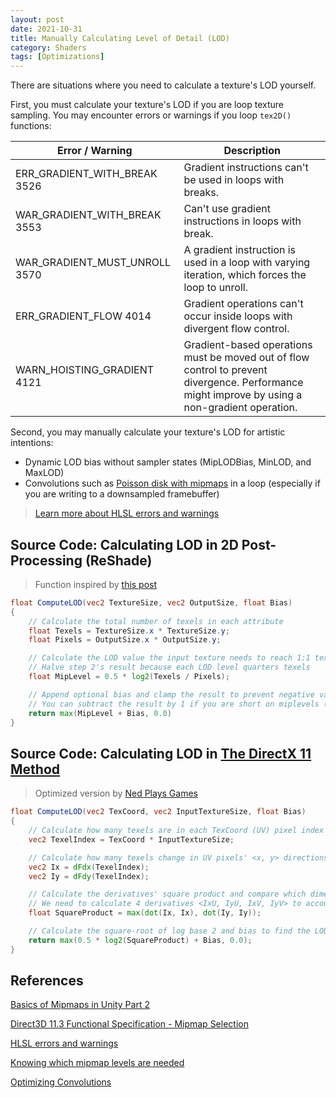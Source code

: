 ```yaml
---
layout: post
date: 2021-10-31
title: Manually Calculating Level of Detail (LOD)
category: Shaders
tags: [Optimizations]
---
```


There are situations where you need to calculate a texture's LOD yourself.

First, you must calculate your texture's LOD if you are loop texture sampling. You may encounter errors or warnings if you loop `tex2D()` functions:

Error / Warning | Description
--------------- | -----------
ERR_GRADIENT_WITH_BREAK 3526  | Gradient instructions can't be used in loops with breaks.
WAR_GRADIENT_WITH_BREAK 3553  | Can't use gradient instructions in loops with break.
WAR_GRADIENT_MUST_UNROLL 3570 | A gradient instruction is used in a loop with varying iteration, which forces the loop to unroll.
ERR_GRADIENT_FLOW 4014        | Gradient operations can't occur inside loops with divergent flow control.
WARN_HOISTING_GRADIENT 4121   | Gradient-based operations must be moved out of flow control to prevent divergence. Performance might improve by using a non-gradient operation.

Second, you may manually calculate your texture's LOD for artistic intentions:

+ Dynamic LOD bias without sampler states (MipLODBias, MinLOD, and MaxLOD)
+ Convolutions such as [Poisson disk with mipmaps][4] in a loop (especially if you are writing to a downsampled framebuffer)

> [Learn more about HLSL errors and warnings][2]

## Source Code: Calculating LOD in 2D Post-Processing (ReShade)

> Function inspired by [this post][3]

```glsl
float ComputeLOD(vec2 TextureSize, vec2 OutputSize, float Bias)
{
    // Calculate the total number of texels in each attribute
    float Texels = TextureSize.x * TextureSize.y;
    float Pixels = OutputSize.x * OutputSize.y;

    // Calculate the LOD value the input texture needs to reach 1:1 texel:pixel ratio
    // Halve step 2's result because each LOD level quarters texels
    float MipLevel = 0.5 * log2(Texels / Pixels);

    // Append optional bias and clamp the result to prevent negative values
    // You can subtract the result by 1 if you are short on miplevels (The GPU will bilinearly interpolate to the last miplevel)
    return max(MipLevel + Bias, 0.0)
}
```

## Source Code: Calculating LOD in [The DirectX 11 Method][1]

> Optimized version by [Ned Plays Games][0]

```glsl
float ComputeLOD(vec2 TexCoord, vec2 InputTextureSize, float Bias)
{
    // Calculate how many texels are in each TexCoord (UV) pixel index
    vec2 TexelIndex = TexCoord * InputTextureSize;

    // Calculate how many texels change in UV pixels' <x, y> directions in their respective dimensions
    vec2 Ix = dFdx(TexelIndex);
    vec2 Iy = dFdy(TexelIndex);

    // Calculate the derivatives' square product and compare which dimension needs more LOD coverage
    // We need to calculate 4 derivatives <IxU, IyU, IxV, IyV> to account for cases such as rotated UV maps
    float SquareProduct = max(dot(Ix, Ix), dot(Iy, Iy));

    // Calculate the square-root of log base 2 and bias to find the LOD level
    return max(0.5 * log2(SquareProduct) + Bias, 0.0);
}
```

## References

[Basics of Mipmaps in Unity Part 2][0]

[Direct3D 11.3  Functional Specification - Mipmap Selection][1]

[HLSL errors and warnings][2]

[Knowing which mipmap levels are needed][3]

[Optimizing Convolutions][4]

[0]: https://www.youtube.com/watch?v=2G0Sime3OH0

[1]: https://microsoft.github.io/DirectX-Specs/d3d/archive/D3D11_3_FunctionalSpec.htm#7.18.10%20Mipmap%20Selection

[2]: https://docs.microsoft.com/en-us/windows/win32/direct3dhlsl/hlsl-errors-and-warnings

[3]: http://web.cse.ohio-state.edu/~crawfis.3/cse781/Readings/MipMapLevels-Blog.html

[4]: https://john-chapman.github.io/2019/03/29/convolution.html
